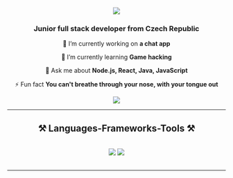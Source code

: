 <h1 align="center">
    <img src="https://readme-typing-svg.herokuapp.com/?font=Righteous&size=35&center=true&vCenter=true&width=500&height=70&duration=4000&lines=Hi+There!+👋;+I'm+Andrew!;" />
</h1>

<h3 align="center">Junior full stack developer from Czech Republic </h3>

<div align="center">
 
 🔭 I’m currently working on **a chat app**
 
 🌱 I’m currently learning **Game hacking**

💬 Ask me about **Node.js, React, Java, JavaScript**

⚡ Fun fact **You can't breathe through your nose, with your tongue out**

 </div>

 <div align="center"> 
  <a href="mailto:ondrajanosik283@gmail.com">
    <img src="https://img.shields.io/badge/Gmail-333333?style=for-the-badge&logo=gmail&logoColor=red" />
  </a>
</div>

<hr/>

<h2 align="center">⚒️ Languages-Frameworks-Tools ⚒️</h2>
<br/>
<div align="center">
    <img src="https://skillicons.dev/icons?i=react,bootstrap,html,css,vscode,github,figma,tailwind,git," />
    <img src="https://skillicons.dev/icons?i=nodejs,python,javascript,typescript,express,mongodb,c,java,nextjs,mysql" /><br>
</div>

<br/>
<hr/>
